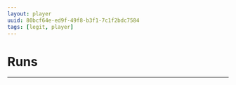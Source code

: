 ```yaml
---
layout: player
uuid: 80bcf64e-ed9f-49f8-b3f1-7c1f2bdc7584
tags: [legit, player]
---
```


# Runs
---
